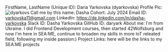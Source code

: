 FirstName, LastName (Unique ID): Daria Yarkovska (dyarkovska)
Profile Pic: ![dyarkovs](https://github.com/daryark/SEA-ME-Students/assets/81414858/62da9f25-da76-4bae-8193-9233f0bb55db)
Call me by this name: Dasha
Cohort: July 2024
Email ID: yarkovska11@gmail.com
LinkedIn: https://de.linkedin.com/in/dasha-yarkovska
Slack ID: Dasha Yarkovska
GitHub ID: daryark
About me: I'm from Ukraine. 
I did Frontend Development courses, then started 42Wolfsburg and now I'm here in SEA:ME,
continue to broaden my skills in more IoT releated field, following my inside passion:)
Project Links: here will be the links to my SEA:ME projects
